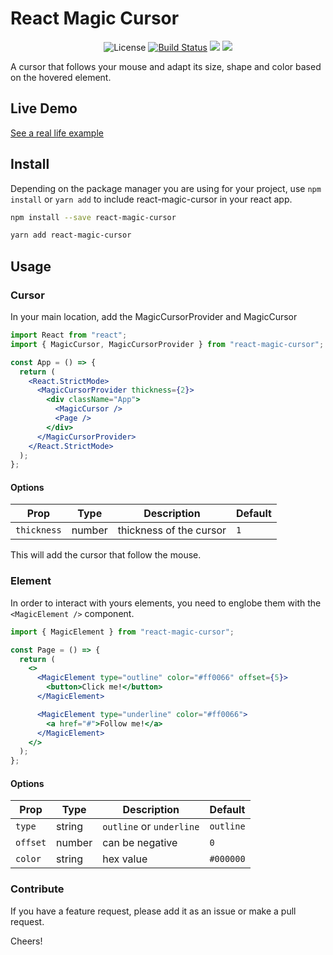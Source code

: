 # React Magic Cursor

<p align="center">
<img src="https://img.shields.io/badge/license-MIT-green" alt="License" />
<a href="https://www.npmjs.com/package/react-magic-cursor">
<img src="https://img.shields.io/npm/v/react-magic-cursor.svg" alt="Build Status" /></a>
<a href="https://github.com/prettier/prettier">
<img src="https://img.shields.io/codecov/c/github/nicodos/react-magic-cursor" /></a>
<a href="https://github.com/prettier/prettier">
<img src="https://img.shields.io/badge/styled_with-prettier-ff69b4.svg" /></a>
</p>

A cursor that follows your mouse and adapt its size, shape and color based on the hovered element.

## Live Demo

[See a real life example](https://sweetpotato.fr/)

## Install

Depending on the package manager you are using for your project, use `npm install` or `yarn add` to include react-magic-cursor in your react app.

```bash
npm install --save react-magic-cursor
```

```bash
yarn add react-magic-cursor
```

## Usage

### Cursor

In your main location, add the MagicCursorProvider and MagicCursor

```jsx
import React from "react";
import { MagicCursor, MagicCursorProvider } from "react-magic-cursor";

const App = () => {
  return (
    <React.StrictMode>
      <MagicCursorProvider thickness={2}>
        <div className="App">
          <MagicCursor />
          <Page />
        </div>
      </MagicCursorProvider>
    </React.StrictMode>
  );
};
```

#### Options

| Prop        | Type   | Description             | Default |
| ----------- | ------ | ----------------------- | ------- |
| `thickness` | number | thickness of the cursor | `1`     |

This will add the cursor that follow the mouse.

### Element

In order to interact with yours elements, you need to englobe them with the `<MagicElement />` component.

```jsx
import { MagicElement } from "react-magic-cursor";

const Page = () => {
  return (
    <>
      <MagicElement type="outline" color="#ff0066" offset={5}>
        <button>Click me!</button>
      </MagicElement>

      <MagicElement type="underline" color="#ff0066">
        <a href="#">Follow me!</a>
      </MagicElement>
    </>
  );
};
```

#### Options

| Prop     | Type   | Description              | Default   |
| -------- | ------ | ------------------------ | --------- |
| `type`   | string | `outline` or `underline` | `outline` |
| `offset` | number | can be negative          | `0`       |
| `color`  | string | hex value                | `#000000` |

### Contribute

If you have a feature request, please add it as an issue or make a pull request.

Cheers!
